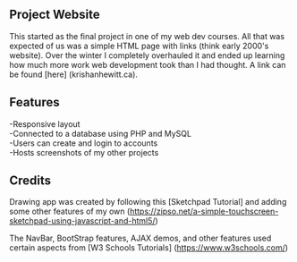 ## Project Website
This started as the final project in one of my web dev courses. All that was expected of us was a simple HTML page with links (think early 2000's website). Over the winter I completely overhauled it and ended up learning how much more work web development took than I had thought. A link can be found [here] (krishanhewitt.ca).

## Features
-Responsive layout  
-Connected to a database using PHP and MySQL  
-Users can create and login to accounts  
-Hosts screenshots of my other projects  

## Credits
Drawing app was created by following this [Sketchpad Tutorial] and adding some other features of my own (https://zipso.net/a-simple-touchscreen-sketchpad-using-javascript-and-html5/)  

The NavBar, BootStrap features, AJAX demos, and other features used certain aspects from [W3 Schools Tutorials] (https://www.w3schools.com/)  
